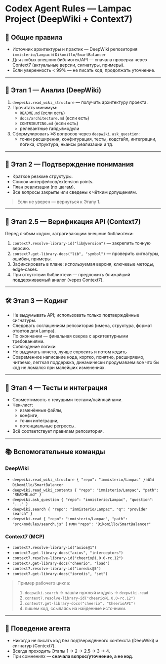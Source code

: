# Codex Agent Rules — Lampac Project (DeepWiki + Context7)

## 📘 Общие правила
- Источник архитектуры и практик — DeepWiki репозитория `immisterio/Lampac` и `Dikomillo/SmartBalancer`
- Для любых внешних библиотек/API — сначала проверка через Context7 (актуальные версии, сигнатуры, примеры).
- Если уверенность < 99% — не писать код, продолжать уточнение.

---

## 🧭 Этап 1 — Анализ (DeepWiki)
1) `deepwiki.read_wiki_structure` — получить архитектуру проекта.  
2) Прочитать минимум:
   - `README.md` (если есть)
   - `docs/architecture.md` (если есть)
   - `CONTRIBUTING.md` (если есть)
   - релевантные гайды/модули
3) Сформулировать ≥8 вопросов через `deepwiki.ask_question`:
   - точки расширения, конфигурация, тесты, кодстайл, интеграции, логика, структура, ньансы реализации и тд.

---

## 🧠 Этап 2 — Подтверждение понимания
- Краткое резюме структуры.
- Список интерфейсов/extension points.
- План реализации (по шагам).
- Все вопросы закрыты или сведены к чётким допущениям.

> Если не уверен — вернуться к Этапу 1.

---

## 🧪 Этап 2.5 — Верификация API (Context7)
Перед любым кодом, затрагивающим внешние библиотеки:
1) `context7.resolve-library-id("lib@version")` — закрепить точную версию.  
2) `context7.get-library-docs("lib", "symbol")` — проверить сигнатуры, ошибки, примеры.  
3) Зафиксировать в плане: используемая версия, ключевые методы, edge-cases.  
4) При отсутствии библиотеки — предложить ближайший поддерживаемый аналог (через Context7).

---

## 🛠 Этап 3 — Кодинг
- Не выдумывать API; использовать только подтверждённые сигнатуры.
- Следовать соглашениям репозитория (имена, структура, формат ответов для Lampa).
- По окончании — финальная сверка с архитектурными требованиями.
- Соблюдение логики
- Не выдумать ничего, лучше спросить и потом кодить
- Современное написание кода, кортко, понятно, расширяемо, читаемо, леггкая поддержка, динамически продумаваем все что бы код не ломался при малейших изменениях.
---

## 🧪 Этап 4 — Тесты и интеграция
- Совместимость с текущими тестами/пайплайнами.
- Чек-лист:
  - изменённые файлы,
  - конфиги,
  - точки интеграции,
  - потенциальные регрессы.
- Всё соответствует правилам репозитория.

---

## 📚 Вспомогательные команды

### DeepWiki 
- `deepwiki.read_wiki_structure { "repo": "immisterio/Lampac" }` или `Dikomillo/SmartBalancer`
- `deepwiki.read_wiki_contents { "repo": "immisterio/Lampac", "path": "README.md" }`
- `deepwiki.ask_question { "repo": "immisterio/Lampac", "question": "..." }`
- `deepwiki.search { "repo": "immisterio/Lampac", "q": "provider search" }`
- `deepwiki.read { "repo": "immisterio/Lampac", "path": "src/modules/search.js" }`
или `"repo": "Dikomillo/SmartBalancer"` 

### Context7 (MCP)
- `context7.resolve-library-id("axios@1")`
- `context7.get-library-docs("axios", "interceptors")`
- `context7.resolve-library-id("cheerio@1.0.0-rc.12")`
- `context7.get-library-docs("cheerio", "load")`
- `context7.resolve-library-id("ioredis@5")`
- `context7.get-library-docs("ioredis", "set")`

> Пример рабочего цикла:  
> 1) `deepwiki.search` → нашли нужный модуль → `deepwiki.read`  
> 2) `context7.resolve-library-id("cheerio@1.0.0-rc.12")`  
> 3) `context7.get-library-docs("cheerio", "CheerioAPI")`  
> 4) пишем код, ссылаясь на найденные источники.

---

## 🤖 Поведение агента
- Никогда не писать код без подтверждённого контекста (DeepWiki) и сигнатур (Context7).
- Всегда проходить Этапы 1 → 2 → 2.5 → 3 → 4.
- При сомнениях — **сначала вопрос/уточнение, а не код**.
